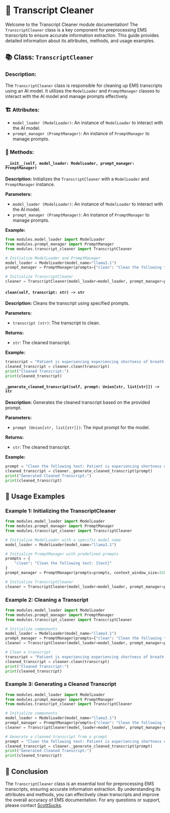 # 🚀 Transcript Cleaner

Welcome to the Transcript Cleaner module documentation! The `TranscriptCleaner` class is a key component for preprocessing EMS transcripts to ensure accurate information extraction. This guide provides detailed information about its attributes, methods, and usage examples.

## 📚 Class: `TranscriptCleaner`

### **Description:**
The `TranscriptCleaner` class is responsible for cleaning up EMS transcripts using an AI model. It utilizes the `ModelLoader` and `PromptManager` classes to interact with the AI model and manage prompts effectively.

### 🏗️ Attributes:

- `model_loader (ModelLoader)`: An instance of `ModelLoader` to interact with the AI model.
- `prompt_manager (PromptManager)`: An instance of `PromptManager` to manage prompts.

### 🚀 Methods:

#### `__init__(self, model_loader: ModelLoader, prompt_manager: PromptManager)`

**Description:**
Initializes the `TranscriptCleaner` with a `ModelLoader` and `PromptManager` instance.

**Parameters:**
- `model_loader (ModelLoader)`: An instance of `ModelLoader` to interact with the AI model.
- `prompt_manager (PromptManager)`: An instance of `PromptManager` to manage prompts.

**Example:**

```python
from modules.model_loader import ModelLoader
from modules.prompt_manager import PromptManager
from modules.transcript_cleaner import TranscriptCleaner

# Initialize ModelLoader and PromptManager
model_loader = ModelLoader(model_name="llama3.1")
prompt_manager = PromptManager(prompts={"clean": "Clean the following text: {text}"})

# Initialize TranscriptCleaner
cleaner = TranscriptCleaner(model_loader=model_loader, prompt_manager=prompt_manager)
```

#### `clean(self, transcript: str) -> str`

**Description:**
Cleans the transcript using specified prompts.

**Parameters:**
- `transcript (str)`: The transcript to clean.

**Returns:**
- `str`: The cleaned transcript.

**Example:**

```python
transcript = "Patient is experiencing experiencing shortness of breath. The patient is The patient is also complaining of chest pain."
cleaned_transcript = cleaner.clean(transcript)
print("Cleaned Transcript:")
print(cleaned_transcript)
```

#### `_generate_cleaned_transcript(self, prompt: Union[str, list[str]]) -> str`

**Description:**
Generates the cleaned transcript based on the provided prompt.

**Parameters:**
- `prompt (Union[str, list[str]])`: The input prompt for the model.

**Returns:**
- `str`: The cleaned transcript.

**Example:**

```python
prompt = "Clean the following text: Patient is experiencing shortness of breath. The patient is also complaining of chest pain."
cleaned_transcript = cleaner._generate_cleaned_transcript(prompt)
print("Generated Cleaned Transcript:")
print(cleaned_transcript)
```

## 🌟 Usage Examples

### Example 1: Initializing the TranscriptCleaner

```python
from modules.model_loader import ModelLoader
from modules.prompt_manager import PromptManager
from modules.transcript_cleaner import TranscriptCleaner

# Initialize ModelLoader with a specific model name
model_loader = ModelLoader(model_name="llama3.1")

# Initialize PromptManager with predefined prompts
prompts = {
    "clean": "Clean the following text: {text}"
}
prompt_manager = PromptManager(prompts=prompts, context_window_size=32000)

# Initialize TranscriptCleaner
cleaner = TranscriptCleaner(model_loader=model_loader, prompt_manager=prompt_manager)
```

### Example 2: Cleaning a Transcript

```python
from modules.model_loader import ModelLoader
from modules.prompt_manager import PromptManager
from modules.transcript_cleaner import TranscriptCleaner

# Initialize components
model_loader = ModelLoader(model_name="llama3.1")
prompt_manager = PromptManager(prompts={"clean": "Clean the following text: {text}"})
cleaner = TranscriptCleaner(model_loader=model_loader, prompt_manager=prompt_manager)

# Clean a transcript
transcript = "Patient is experiencing experiencing shortness of breath. The patient is The patient is also complaining of chest pain."
cleaned_transcript = cleaner.clean(transcript)
print("Cleaned Transcript:")
print(cleaned_transcript)
```

### Example 3: Generating a Cleaned Transcript

```python
from modules.model_loader import ModelLoader
from modules.prompt_manager import PromptManager
from modules.transcript_cleaner import TranscriptCleaner

# Initialize components
model_loader = ModelLoader(model_name="llama3.1")
prompt_manager = PromptManager(prompts={"clean": "Clean the following text: {text}"})
cleaner = TranscriptCleaner(model_loader=model_loader, prompt_manager=prompt_manager)

# Generate a cleaned transcript from a prompt
prompt = "Clean the following text: Patient is experiencing shortness of breath. The patient is also complaining of chest pain."
cleaned_transcript = cleaner._generate_cleaned_transcript(prompt)
print("Generated Cleaned Transcript:")
print(cleaned_transcript)
```

## 🎉 Conclusion

The `TranscriptCleaner` class is an essential tool for preprocessing EMS transcripts, ensuring accurate information extraction. By understanding its attributes and methods, you can effectively clean transcripts and improve the overall accuracy of EMS documentation. For any questions or support, please contact [ScottSucks](https://github.com/ScottSucksAtProgramming).